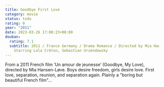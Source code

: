 ```yaml
---
title: Goodbye First Love
category: movie
status: todo
rating: 0
year: "2011"
date: 2023-03-26 17:00:23+08:00
douban:
  rating: 7.1
  subtitle: 2011 / France Germany / Drama Romance / Directed by Mia Hansen-Løve /
    Starring Lola Créton, Sebastian Urzendowsky
---
```


From a 2011 French film ‘Un amour de jeunesse’ (Goodbye, My Love), directed by Mia Hansen-Løve. Boys desire freedom, girls desire love. First love, separation, reunion, and separation again. Plainly a "boring but beautiful French film"...
